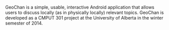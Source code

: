 GeoChan is a simple, usable, interactive Android application that allows users to discuss locally (as in physically locally) relevant topics. GeoChan is developed as a CMPUT 301 project at the University of Alberta in the winter semester of 2014. 
